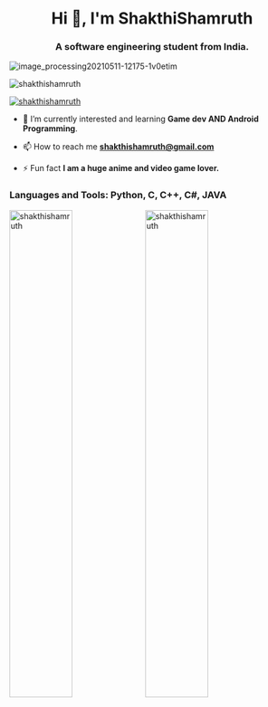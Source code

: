 <h1 align="center">Hi 👋, I'm ShakthiShamruth</h1>
<h3 align="center">A software engineering student from India.</h3>

![image_processing20210511-12175-1v0etim](https://user-images.githubusercontent.com/89314693/210177987-94bb3cde-7d14-48f8-ae3f-4aa08ab3994c.gif)

<p align="left"> <img src="https://komarev.com/ghpvc/?username=shakthishamruth&label=Profile%20views&color=0e75b6&style=flat" alt="shakthishamruth" /> </p>

<p align="left"> <a href="https://github.com/ryo-ma/github-profile-trophy"><img src="https://github-profile-trophy.vercel.app/?username=shakthishamruth" alt="shakthishamruth" /></a> </p>

- 🌱 I’m currently interested and learning **Game dev AND Android Programming**.

- 📫 How to reach me **shakthishamruth@gmail.com**

- ⚡ Fun fact **I am a huge anime and video game lover.**

<h3 align="left">Languages and Tools: Python, C, C++, C#, JAVA</h3>

<img align="left" width ="47%" src="https://github-readme-stats.vercel.app/api?username=shakthishamruth&show_icons=true&locale=en" alt="shakthishamruth" />
<img align="left" width ="47%" src="https://github-readme-stats.vercel.app/api/top-langs?username=shakthishamruth&show_icons=true&locale=en&layout=compact" alt="shakthishamruth" />
